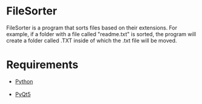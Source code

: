 # FileSorter
FileSorter is a program that sorts files based on their extensions. For example, if a folder with a file called "readme.txt" is sorted, the program will create a folder called .TXT inside of which the .txt file will be moved.
# Requirements
<ul>
  <li><a href="https://python.org">Python</a></li>
  <br>
  <li><a href="https://pypi.org/project/PyQt5/">PyQt5</a></li>
 </ul>
